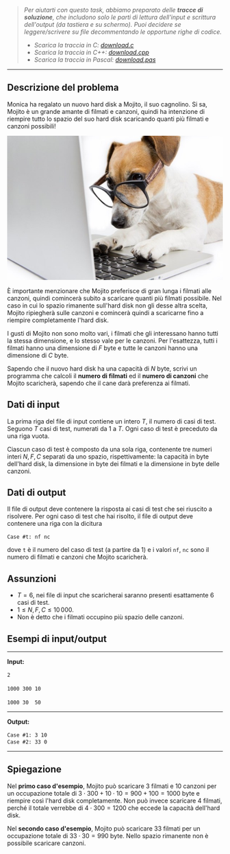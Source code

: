 > *Per aiutarti con questo task, abbiamo preparato delle **tracce di soluzione**, che includono solo le parti di lettura dell'input e scrittura dell'output (da tastiera e su schermo). Puoi decidere se leggere/scrivere su file decommentando le opportune righe di codice.*
>
> - *Scarica la traccia in C: [download.c](download.c)*
> - *Scarica la traccia in C++: [download.cpp](download.cpp)*
> - *Scarica la traccia in Pascal: [download.pas](download.pas)*

---

## Descrizione del problema

Monica ha regalato un nuovo hard disk a Mojito, il suo cagnolino. Si sa, Mojito
è un grande amante di filmati e canzoni, quindi ha intenzione di riempire tutto
lo spazio del suo hard disk scaricando quanti più filmati e canzoni possibili!

![Mojito che sceglie filmati e canzoni da scaricare](download.jpg "Mojito che sceglie filmati e canzoni da scaricare")

È importante menzionare che Mojito preferisce di gran lunga i filmati alle
canzoni, quindi comincerà subito a scaricare quanti più filmati possibile. Nel
caso in cui lo spazio rimanente sull'hard disk non gli desse altra scelta,
Mojito ripiegherà sulle canzoni e comincerà quindi a scaricarne fino a riempire
completamente l'hard disk.

I gusti di Mojito non sono molto vari, i filmati che gli interessano hanno tutti
la stessa dimensione, e lo stesso vale per le canzoni. Per l'esattezza, tutti i
filmati hanno una dimensione di $F$ byte e tutte le canzoni hanno una dimensione
di $C$ byte.

Sapendo che il nuovo hard disk ha una capacità di $N$ byte, scrivi un programma
che calcoli il **numero di filmati** ed il **numero di canzoni** che Mojito
scaricherà, sapendo che il cane darà preferenza ai filmati.

## Dati di input

La prima riga del file di input contiene un intero $T$, il numero di casi di
test. Seguono $T$ casi di test, numerati da $1$ a $T$. Ogni caso di test è
preceduto da una riga vuota.

Ciascun caso di test è composto da una sola riga, contenente tre numeri interi
$N, F, C$ separati da uno spazio, rispettivamente: la capacità in byte dell'hard
disk, la dimensione in byte dei filmati e la dimensione in byte delle canzoni.

## Dati di output

Il file di output deve contenere la risposta ai casi di test che sei riuscito a
risolvere. Per ogni caso di test che hai risolto, il file di output deve
contenere una riga con la dicitura

```
Case #t: nf nc
```

dove `t` è il numero del caso di test (a partire da $1$) e i valori `nf`, `nc` sono il numero di filmati e canzoni che Mojito scaricherà.

## Assunzioni

- $T=6$, nei file di input che scaricherai saranno presenti esattamente $6$ casi di test.
- $1 \le N, F, C \le 10\,000$.
- Non è detto che i filmati occupino più spazio delle canzoni.

## Esempi di input/output

***

**Input:**
```
2

1000 300 10

1000 30  50
```

***

**Output:**
```
Case #1: 3 10
Case #2: 33 0
```

***

## Spiegazione

Nel **primo caso d'esempio**, Mojito può scaricare 3 filmati e 10 canzoni per un occupazione totale di $3 \cdot 300 + 10 \cdot 10 = 900 + 100 = 1000$ byte e riempire così l'hard disk completamente. Non può invece scaricare 4 filmati, perché il totale verrebbe di $4 \cdot 300 = 1200$ che eccede la capacità dell'hard disk.

Nel **secondo caso d'esempio**, Mojito può scaricare 33 filmati per un occupazione totale di $33 \cdot 30 = 990$ byte. Nello spazio rimanente non è possibile scaricare canzoni.
